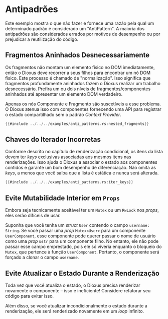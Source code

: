 # Antipadrões

Este exemplo mostra o que não fazer e fornece uma razão pela qual um determinado padrão é considerado um "AntiPattern". A maioria dos antipadrões são considerados errados por motivos de desempenho ou por prejudicar a reutilização do código.

## Fragmentos Aninhados Desnecessariamente

Os fragmentos não montam um elemento físico no DOM imediatamente, então o Dioxus deve recorrer a seus filhos para encontrar um nó DOM físico. Este processo é chamado de "normalização". Isso significa que fragmentos profundamente aninhados fazem o Dioxus realizar um trabalho desnecessário. Prefira um ou dois níveis de fragmentos/componentes aninhados até apresentar um elemento DOM verdadeiro.

Apenas os nós Componente e Fragmento são suscetíveis a esse problema. O Dioxus atenua isso com componentes fornecendo uma API para registrar o estado compartilhado sem o padrão _Context Provider_.

```rust
{{#include ../../../examples/anti_patterns.rs:nested_fragments}}
```

## Chaves do Iterador Incorretas

Conforme descrito no capítulo de renderização condicional, os itens da lista devem ter _keys_ exclusivas associadas aos mesmos itens nas renderizações. Isso ajuda o Dioxus a associar o estado aos componentes contidos e garante um bom desempenho de diferenciação. Não omita as _keys_, a menos que você saiba que a lista é estática e nunca será alterada.

```rust
{{#include ../../../examples/anti_patterns.rs:iter_keys}}
```

## Evite Mutabilidade Interior em `Props`

Embora seja tecnicamente aceitável ter um `Mutex` ou um `RwLock` nos _props_, eles serão difíceis de usar.

Suponha que você tenha um _struct_ `User` contendo o campo `username: String`. Se você passar uma _prop_ `Mutex<User>` para um componente `UserComponent`, esse componente pode querer passar o nome de usuário como uma _prop_ `&str` para um componente filho. No entanto, ele não pode passar esse campo emprestado, pois ele só viveria enquanto o bloqueio do `Mutex`, que pertence à função `UserComponent`. Portanto, o componente será forçado a clonar o campo `username`.

## Evite Atualizar o Estado Durante a Renderização

Toda vez que você atualiza o estado, o Dioxus precisa renderizar novamente o componente – isso é ineficiente! Considere refatorar seu código para evitar isso.

Além disso, se você atualizar incondicionalmente o estado durante a renderização, ele será renderizado novamente em um _loop_ infinito.
